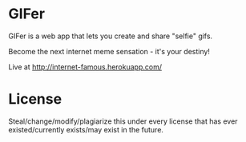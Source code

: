 # GIFer

GIFer is a web app that lets you create and share "selfie" gifs.

Become the next internet meme sensation - it's your destiny!

Live at http://internet-famous.herokuapp.com/

# License

Steal/change/modify/plagiarize this under every license that has ever existed/currently exists/may exist in the future.
